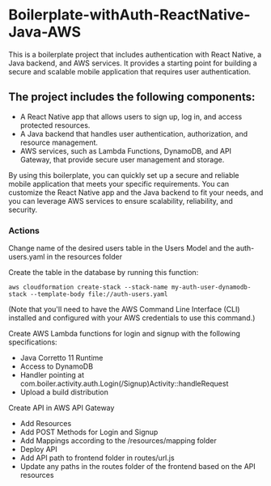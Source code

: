 # Boilerplate-withAuth-ReactNative-Java-AWS
This is a boilerplate project that includes authentication with React Native, a Java backend, and AWS services. It provides a starting point for building a secure and scalable mobile application that requires user authentication.

## The project includes the following components:

- A React Native app that allows users to sign up, log in, and access protected resources.
- A Java backend that handles user authentication, authorization, and resource management.
- AWS services, such as Lambda Functions, DynamoDB, and API Gateway, that provide secure user management and storage.

By using this boilerplate, you can quickly set up a secure and reliable mobile application that meets your specific requirements. You can customize the React Native app and the Java backend to fit your needs, and you can leverage AWS services to ensure scalability, reliability, and security.

### Actions

Change name of the desired users table in the Users Model and the auth-users.yaml in the resources folder


Create the table in the database by running this function:

`aws cloudformation create-stack --stack-name my-auth-user-dynamodb-stack --template-body file://auth-users.yaml`

(Note that you'll need to have the AWS Command Line Interface (CLI) installed and configured with your AWS credentials to use this command.)


Create AWS Lambda functions for login and signup with the following specifications:
- Java Corretto 11 Runtime
- Access to DynamoDB
- Handler pointing at com.boiler.activity.auth.Login(/Signup)Activity::handleRequest
- Upload a build distribution


Create API in AWS API Gateway
- Add Resources
- Add POST Methods for Login and Signup
- Add Mappings according to the /resources/mapping folder
- Deploy API
- Add API path to frontend folder in routes/url.js
- Update any paths in the routes folder of the frontend based on the API resources
